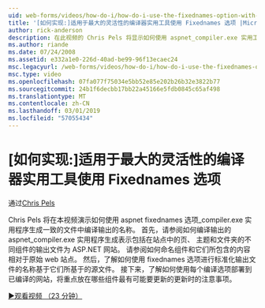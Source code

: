 ```yaml
---
uid: web-forms/videos/how-do-i/how-do-i-use-the-fixednames-option-with-the-compiler-utility-for-maximum-flexibility
title: '[如何实现:]适用于最大的灵活性的编译器实用工具使用 Fixednames 选项 |Microsoft Docs'
author: rick-anderson
description: 在此视频的 Chris Pels 将显示如何使用 aspnet_compiler.exe 实用工具使用 fixednames 选项生成编译 ou 中一致的文件名称...
ms.author: riande
ms.date: 07/24/2008
ms.assetid: e332a1e0-226d-40ad-be99-96f13ecaec24
msc.legacyurl: /web-forms/videos/how-do-i/how-do-i-use-the-fixednames-option-with-the-compiler-utility-for-maximum-flexibility
msc.type: video
ms.openlocfilehash: 07fa077f75034e5bb52e85e202b26b32e3822b77
ms.sourcegitcommit: 24b1f6decbb17bb22a45166e5fdb0845c65af498
ms.translationtype: MT
ms.contentlocale: zh-CN
ms.lasthandoff: 03/01/2019
ms.locfileid: "57055434"
---
```

<a name="how-do-i-use-the-fixednames-option-with-the-compiler-utility-for-maximum-flexibility"></a>[如何实现:]适用于最大的灵活性的编译器实用工具使用 Fixednames 选项
====================
通过[Chris Pels](https://twitter.com/chrispels)

Chris Pels 将在本视频演示如何使用 aspnet fixednames 选项\_compiler.exe 实用程序生成一致的文件中编译输出的名称。 首先，请参阅如何编译输出的 aspnet\_compiler.exe 实用程序生成表示包括在站点中的页、 主题和文件夹的不同组件的输出文件为 ASP.NET 网站。 请参阅如何命名组件和它们所包含的内容相对于原始 web 站点。 然后，了解如何使用 fixednames 选项进行标准化输出文件的名称基于它们所基于的源文件。 接下来，了解如何使用每个编译选项部署到已编译的网站，将重点放在哪些组件最有可能要更新的更新时的注意事项。

[&#9654;观看视频 （23 分钟）](https://channel9.msdn.com/Blogs/ASP-NET-Site-Videos/how-do-i-use-the-fixednames-option-with-the-compiler-utility-for-maximum-flexibility)
